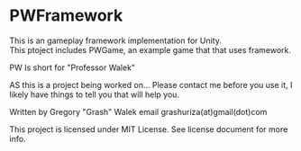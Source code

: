 # PWFramework
This is an gameplay framework implementation for Unity.  
This ptoject includes PWGame, an example game that that uses framework. 

PW Is short for "Professor Walek"
 
AS this is a project being worked on... 
Please contact me before you use it, I likely have things to tell you that will help you. 

Written by Gregory "Grash" Walek 
email grashuriza(at)gmail(dot)com

This project is licensed under MIT License. See license document for more info. 